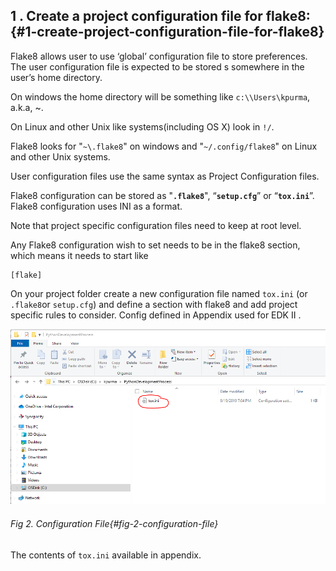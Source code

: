 ## 1 . Create a project configuration file for flake8: {#1-create-project-configuration-file-for-flake8}

Flake8 allows user to use ‘global’ configuration file to store preferences. The user configuration file is expected to be stored s somewhere in the user’s home directory.

On windows the home directory will be something like `c:\\Users\kpurma`, a.k.a, ~\.

On Linux and other Unix like systems(including OS X) look in `!/`.

Flake8 looks for "`~\.flake8`" on windows and "`~/.config/flake8`" on Linux and other Unix systems.

User configuration files use the same syntax as Project Configuration files.

Flake8 configuration can be stored as "**`.flake8`**", “**`setup.cfg`**” or “**`tox.ini`**”. Flake8 configuration uses INI as a format.

Note that project specific configuration files need to keep at root level.
 
Any Flake8 configuration wish to set needs to be in the flake8 section, which means it needs to start like

```
[flake]
```
On your project folder create a new configuration file named  `tox.ini` (or `.flake8`or `setup.cfg`) and define a section with flake8 and add project specific rules to consider. Config defined in Appendix used for EDK II .

![](/media/image2.png)
###### Fig 2. Configuration File{#fig-2-configuration-file}

The contents of `tox.ini` available in appendix.